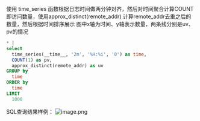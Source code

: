 使用 time_series 函数根据日志时间做两分钟对齐，然后对时间聚合计算COUNT即访问数量，使用approx_distinct(remote_addr) 计算remote_addr去重之后的数量，然后根据时间排序展示 图中x轴为时间、y轴表示数量，两条线分别是uv、pv的情况
```sql
* |
select
  time_series(__time__, '2m', '%H:%i', '0') as time,
  COUNT(1) as pv,
  approx_distinct(remote_addr) as uv
GROUP by
  time
ORDER by
  time
LIMIT
  1000
```
SQL查询结果样例：
![image.png](/img/src/sqldemo/展示tomcat访问的pv、uv随时间变化曲线/f5a82bdc6db8c0916b1e33b32868914f900f859eb5e8337a10e30dc725b0298e.png)
